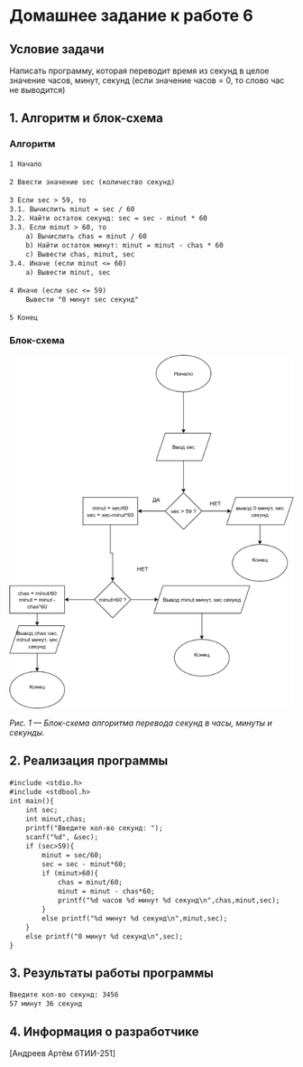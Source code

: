 # Домашнее задание к работе 6

## Условие задачи
Написать программу, которая переводит время из секунд в целое значение часов, минут, секунд (если значение часов = 0, то слово час не выводится)
## 1. Алгоритм и блок-схема

### Алгоритм
    1 Начало

    2 Ввести значение sec (количество секунд)

    3 Если sec > 59, то
    3.1. Вычислить minut = sec / 60
    3.2. Найти остаток секунд: sec = sec - minut * 60
    3.3. Если minut > 60, то
        a) Вычислить chas = minut / 60
        b) Найти остаток минут: minut = minut - chas * 60
        c) Вывести chas, minut, sec
    3.4. Иначе (если minut <= 60)
        a) Вывести minut, sec

    4 Иначе (если sec <= 59)
        Вывести "0 минут sec секунд"

    5 Конец


### Блок-схема

![Блок-схема алгоритма](диаграмма_1.png "Блок-схема")

*Рис. 1 — Блок-схема алгоритма перевода секунд в часы, минуты и секунды.*
## 2. Реализация программы

    #include <stdio.h>
    #include <stdbool.h>
    int main(){
        int sec;
        int minut,chas;
        printf("Введите кол-во секунд: ");
        scanf("%d", &sec);
        if (sec>59){
            minut = sec/60;
            sec = sec - minut*60;
            if (minut>60){
                chas = minut/60;
                minut = minut - chas*60;
                printf("%d часов %d минут %d секунд\n",chas,minut,sec);
            }
            else printf("%d минут %d секунд\n",minut,sec);
        }
        else printf("0 минут %d секунд\n",sec);
    }

## 3. Результаты работы программы

    Введите кол-во секунд: 3456
    57 минут 36 секунд

## 4. Информация о разработчике

[Андреев Артём бТИИ-251]
